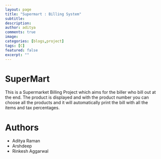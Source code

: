 ```yaml
---
layout: page
title: "Supermart : Billing System"
subtitle: 
description: 
author: aditya
comments: true
image: 
categories: [blogs,project]
tags: [C]
featured: false
excerpt: ""
---
```


# SuperMart
This is a Supermarket Billing Project which aims for the biller who bill out at the end. The product is displayed and with the product number you can choose all the products and it will automatically print the bill with all the items and tax percentages.

# Authors
- Aditya Raman
- Arshdeep
- Rinkesh Aggarwal

